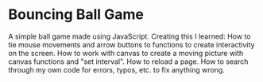 # Bouncing Ball Game

A simple ball game made using JavaScript.
Creating this I learned:
    How to tie mouse movements and arrow buttons to functions to create interactivity on the screen.
    How to work with canvas to create a moving picture with canvas functions and "set interval".
    How to reload a page.
    How to search through my own code for errors, typos, etc. to fix anything wrong.
